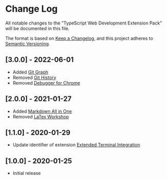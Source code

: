 # Change Log

All notable changes to the "TypeScript Web Development Extension Pack" will be documented in this file.

The format is based on [Keep a Changelog](https://keepachangelog.com/en/1.0.0/),
and this project adheres to [Semantic Versioning](https://semver.org/spec/v2.0.0.html).

## [3.0.0] - 2022-06-01
- Added [Git Graph](https://marketplace.visualstudio.com/items?itemName=mhutchie.git-graph)
- Removed [Git History](https://marketplace.visualstudio.com/items?itemName=donjayamanne.githistory)
- Removed [Debugger for Chrome](https://marketplace.visualstudio.com/items?itemName=msjsdiag.debugger-for-chrome)

## [2.0.0] - 2021-01-27
- Added [Markdown All in One](https://marketplace.visualstudio.com/items?itemName=yzhang.markdown-all-in-one)
- Removed [LaTex Workshop](https://marketplace.visualstudio.com/items?itemName=James-Yu.latex-workshop)

## [1.1.0] - 2020-01-29
- Update identifier of extension [Extended Terminal Integration](https://marketplace.visualstudio.com/items?itemName=Noctarya.terminals)

## [1.0.0] - 2020-01-25
- Initial release